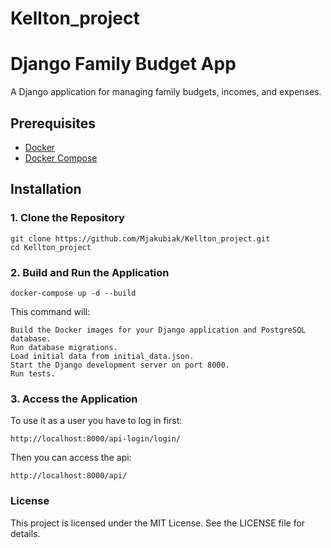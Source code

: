 # Kellton_project
# Django Family Budget App

A Django application for managing family budgets, incomes, and expenses.

## Prerequisites

- [Docker](https://www.docker.com/get-started)
- [Docker Compose](https://docs.docker.com/compose/install/)

## Installation

### 1. Clone the Repository

```shell
git clone https://github.com/Mjakubiak/Kellton_project.git
cd Kellton_project
```

### 2. Build and Run the Application
```shell
docker-compose up -d --build 
```

This command will:

    Build the Docker images for your Django application and PostgreSQL database.
    Run database migrations.
    Load initial data from initial_data.json.
    Start the Django development server on port 8000.
    Run tests.

### 3. Access the Application
To use it as a user you have to log in first:
```
http://localhost:8000/api-login/login/
```
Then you can access the api:
```
http://localhost:8000/api/
```
### License

This project is licensed under the MIT License. See the LICENSE file for details.
